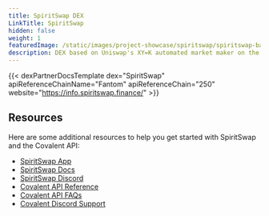 ```yaml
---
title: SpiritSwap DEX
LinkTitle: SpiritSwap
hidden: false
weight: 1
featuredImage: /static/images/project-showcase/spiritswap/spiritswap-banner.png
description: DEX based on Uniswap's XY=K automated market maker on the Fantom network.
---
```


{{< dexPartnerDocsTemplate dex="SpiritSwap" apiReferenceChainName="Fantom" apiReferenceChain="250" website="https://info.spiritswap.finance/" >}}

## Resources
Here are some additional resources to help you get started with SpiritSwap and the Covalent API:
- [SpiritSwap App](https://app.spiritswap.finance?utm_source=covalent&utm_medium=partner-docs)
- [SpiritSwap Docs](https://docs.spiritswap.finance?utm_source=covalent&utm_medium=partner-docs)
- [SpiritSwap Discord](https://discord.com/invite/uYNsSCKcfT?utm_source=covalent&utm_medium=partner-docs)
- [Covalent API Reference](https://covalenthq.com/docs/api/?utm_source=spiritswap&utm_medium=partner-docs)
- [Covalent API FAQs](https://www.covalenthq.com/docs/developer/faq/?utm_source=spiritswap&utm_medium=partner-docs)
- [Covalent Discord Support](https://www.covalenthq.com/discord/?utm_source=spiritswap&utm_medium=partner-docs)

<!-- ![SpiritSwap banner](/static/images/project-showcase/spiritswap/spiritswap-banner.png)
&nbsp;
# SpiritSwap
SpiritSwap is a decentralized exchange (DEX) on the Fantom Opera Chain. SpiritSwap's design is based on the Uniswap constant-product automated market maker (AMM). In an AMM, liquidity providers simply deposit a pair of tokens and an algorithm automatically makes markets for the token pair. Traders can easily swap between tokens in the AMM and get guaranteed rates for the swaps. Each swap on SpiritSwap incurs a fee, which gets distributed to liquidity providers as their payment for work.

![SpiritSwap App](/static/images/project-showcase/spiritswap/spiritswap-app.png)

&nbsp;
# Analytics powered by Covalent
Parts of SpiritSwap's analytics page are powered by the `XY=K` suite of Covalent API endpoints.

The Covalent API is RESTful and offers the following out-of-the-box for *SpiritSwap*:

| **Covalent API** |         |
| ----------- | ----------- |
| **Response formats** | JSON and CSV |
| **Real time response** | 2 blocks |
| **Batch response** | 30 minutes |
| **Base URL** | https://api.covalenthq.com/v1|
| **Networks & `chain_id`** | Fantom - `250` |
| **Key Endpoints** | - [Get SpiritSwap pools](https://www.covalenthq.com/docs/api/#/0/Get%20XY=K%20pools/USD/250) <br> - [Get SpiritSwap network exchange tokens](https://www.covalenthq.com/docs/api/#/0/Get%20XY=K%20network%20exchange%20tokens/USD/250) <br> - [Get SpiritSwap transactions for exchange](https://www.covalenthq.com/docs/api/#/0/Get%20XY=K%20transactions%20for%20exchange/USD/250) <br> - [Get SpiritSwap ecosystem chart data](https://www.covalenthq.com/docs/api/#/0/Get%20XY=K%20ecosystem%20chart%20data/USD/250)


## Details
Here is a breakdown of the the specific API endpoints that are used, or can be used, to build the SpiritSwap analytics page:

![SpiritSwap analytics](/static/images/project-showcase/spiritswap/spiritswap-analytics.png)

| Marker | Endpoint | Data |
| -------| ---------|------|
| 1 | [`/250/address/:address/transactions_v2`](https://www.covalenthq.com/docs/api/#/0/Get%20transactions%20for%20address/USD/250) | Timeseries TVL based on decoded `Deposit` and `Withdraw` events |
| 2 | [`/250/xy=k/spiritswap/pools/address/:address`](https://www.covalenthq.com/docs/api/#/0/Get%20XY=K%20pools%20by%20address/USD/250) | 24h volume as a timeseries chart |
| 3 | [`/250/xy=k/spiritswap/tokens`](https://www.covalenthq.com/docs/api/#/0/Get%20XY=K%20network%20exchange%20tokens/USD/250) | Top 50 tokens by price, volume, liquidity |
| 4 | [`/250/xy=k/spiritswap/pools`](https://www.covalenthq.com/docs/api/#/0/Get%20XY=K%20pools/USD/250) | Top 50 pools by price, volume, liquidity |


## Try it Live

<div>
    {{< open-api
      endpoint="Get XY=K pools"
      link="https://www.covalenthq.com/docs/api/#/0/Get%20XY=K%20pools/USD/250"
  >}}
</div>

## Code Template
[![DEX Code Template](/static/images/project-showcase/spiritswap/dex-dashboard-spiritswap.png)](https://github.com/covalenthq/dex-dashboard-template)

Template repo: https://github.com/covalenthq/dex-dashboard-template

This code template is a showcase of the `XY=K` suite of Covalent API endpoints powering DEX dashboards such as SpiritSwap. The code is open source and forkable for anyone to customize it. -->


